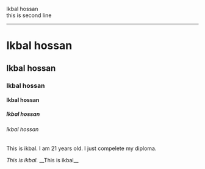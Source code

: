 <!--markdown tutorial-->
Ikbal hossan  
this is second line

---
# Ikbal hossan
## Ikbal hossan
### Ikbal hossan
#### Ikbal hossan
##### Ikbal hossan
###### Ikbal hossan

<p>
    This is ikbal. I am 21 years old. I just compelete my diploma.
</p>
<i>This is ikbal.</i>
__This is ikbal__